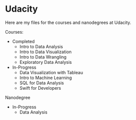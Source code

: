 # Udacity

Here are my files for the courses and nanodegrees at Udacity.

Courses:
*   Completed
    + Intro to Data Analysis
    + Intro to Data Visualization
    + Intro to Data Wrangling
    + Exploratory Data Analysis
* In-Progress
    + Data Visualization with Tableau
    + Intro to Machine Learning
    + SQL for Data Analysis
    + Swift for Developers
    
Nanodegree
* In-Progress
    + Data Analysis
